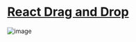# [React Drag and Drop](https://drag-khaki.vercel.app/) 


![image](https://github.com/UmaSahni/react-drag-and-drop/assets/112793743/f8c210ea-04cd-4f19-831e-244ff60941a1)
